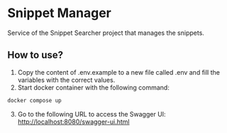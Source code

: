 # Snippet Manager

Service of the Snippet Searcher project that manages the snippets.

## How to use?
1. Copy the content of .env.example to a new file called .env and fill the variables with the correct values.
2. Start docker container with the following command:

```bash
docker compose up
```

3. Go to the following URL to access the Swagger UI: [http://localhost:8080/swagger-ui.html](http://localhost:8080/swagger-ui-html)

